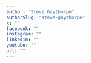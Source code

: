 ```yaml
---
author: "Steve Gaythorpe"
authorSlug: "steve-gaythorpe"
x: ""
facebook: ""
instagram: ""
linkedin: ""
youtube: ""
url: ""
---
```

